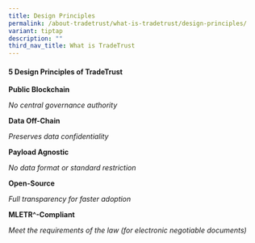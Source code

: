 ```yaml
---
title: Design Principles
permalink: /about-tradetrust/what-is-tradetrust/design-principles/
variant: tiptap
description: ""
third_nav_title: What is TradeTrust
---
```

<h4>5 Design Principles of TradeTrust</h4><p><strong>Public Blockchain</strong></p><p><em>No central governance authority</em></p><p><strong>Data Off-Chain</strong></p><p><em>Preserves data confidentiality</em></p><p><strong>Payload Agnostic</strong></p><p><em>No data format or standard restriction</em></p><p><strong>Open-Source</strong></p><p><em>Full transparency for faster adoption</em></p><p><strong>MLETR^-Compliant</strong></p><p><em>Meet the requirements of the law (for electronic negotiable documents)</em></p><p></p><p></p>